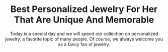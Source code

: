 ---
layout: post
title: Best Personalized Jewelry For Her That Are Unique And Memorable
subtitle: Today is a special day and we will spend our collection on personalized jewelry, a favorite topic of many people. Of course, we always welcome you as a fancy fan of jewelry.
header-img: "img/post/2023/09/copied/medium_Personalized_jewelry_36cba5d4e9.jpg"
header-style: text
permalink: "/personalized-jewelry/"
catalog: true
tags:
  - Recipients 
  - Men
---     